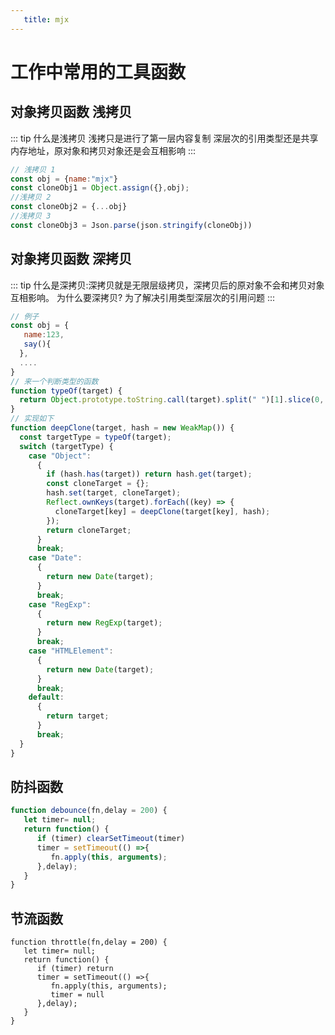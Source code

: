 ```yaml
---
   title: mjx
---
```

<!-- # {{ $frontmatter.title }} -->

# 工作中常用的工具函数
## 对象拷贝函数 浅拷贝
::: tip
    什么是浅拷贝 浅拷只是进行了第一层内容复制 
    深层次的引用类型还是共享内存地址，原对象和拷贝对象还是会互相影响
:::
``` js
// 浅拷贝 1
const obj = {name:"mjx"}
const cloneObj1 = Object.assign({},obj); 
//浅拷贝 2
const cloneObj2 = {...obj} 
//浅拷贝 3
const cloneObj3 = Json.parse(json.stringify(cloneObj))
```
## 对象拷贝函数 深拷贝
::: tip
    什么是深拷贝:深拷贝就是无限层级拷贝，深拷贝后的原对象不会和拷贝对象互相影响。
    为什么要深拷贝? 为了解决引用类型深层次的引用问题
:::
``` js
// 例子
const obj = {
   name:123,
   say(){
  },
  ....
}
// 来一个判断类型的函数
function typeOf(target) {
  return Object.prototype.toString.call(target).split(" ")[1].slice(0, -1);
}
// 实现如下
function deepClone(target, hash = new WeakMap()) {
  const targetType = typeOf(target);
  switch (targetType) {
    case "Object":
      {
        if (hash.has(target)) return hash.get(target);
        const cloneTarget = {};
        hash.set(target, cloneTarget);
        Reflect.ownKeys(target).forEach((key) => {
          cloneTarget[key] = deepClone(target[key], hash);
        });
        return cloneTarget;
      }
      break;
    case "Date":
      {
        return new Date(target);
      }
      break;
    case "RegExp":
      {
        return new RegExp(target);
      }
      break;
    case "HTMLElement":
      {
        return new Date(target);
      }
      break;
    default:
      {
        return target;
      }
      break;
  }
}

```
## 防抖函数
``` js
function debounce(fn,delay = 200) {
   let timer= null;
   return function() {
      if (timer) clearSetTimeout(timer)
      timer = setTimeout(() =>{
         fn.apply(this, arguments);
      },delay);
   }
}
```
## 节流函数
``` js{5}
function throttle(fn,delay = 200) {
   let timer= null;
   return function() {
      if (timer) return
      timer = setTimeout(() =>{
         fn.apply(this, arguments);
         timer = null
      },delay);
   }
}
```